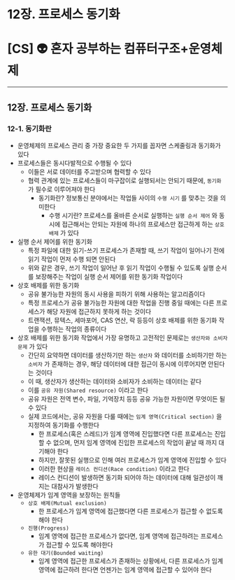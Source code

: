 # 12장. 프로세스 동기화

# [CS] 👽 혼자 공부하는 컴퓨터구조+운영체제

---

## 12장. 프로세스 동기화

### 12-1. 동기화란

- 운영체제의 프로세스 관리 중 가장 중요한 두 가지를 꼽자면 스케줄링과 동기화가 있다
- 프로세스들은 동시다발적으로 수행될 수 있다
  - 이들은 서로 데이터를 주고받으며 협력할 수 있다
  - 협력 관계에 있는 프로세스들이 마구잡이로 실행되서는 안되기 때문에, `동기화` 가 필수로 이루어져야 한다
    - 동기화란? 정보통신 분야에서는 작업들 사이의 `수행 시기` 를 맞추는 것을 의미한다
      - 수행 시기란? 프로세스를 올바른 순서로 실행하는 `실행 순서 제어` 와 동시에 접근해서는 안되는 자원에 하나의 프로세스만 접근하게 하는 `상호 배제` 가 있다
- 실행 순서 제어를 위한 동기화
  - 특정 파일에 대한 읽기-쓰기 프로세스가 존재할 때, 쓰기 작업이 일어나기 전에 읽기 작업이 먼저 수행 되면 안된다
  - 위와 같은 경우, 쓰기 작업이 일어난 후 읽기 작업이 수행될 수 있도록 실행 순서를 보장해주는 작업이 실행 순서 제어를 위한 동기화 작업이다
- 상호 배제를 위한 동기화
  - 공유 불가능한 자원의 동시 사용을 피하기 위해 사용하는 알고리즘이다
  - 특정 프로세스가 공유 불가능한 자원에 대한 작업을 진행 중일 때에는 다른 프로세스가 해당 자원에 접근하지 못하게 하는 것이다
  - 트랜잭션, 뮤텍스, 세마포어, CAS 연산, 락 등등이 상호 배제를 위한 동기화 작업을 수행하는 작업의 종류이다
- 상호 배제를 위한 동기화 작업에서 가장 유명하고 고전적인 문제로는 `생산자와 소비자 문제` 가 있다
  - 간단히 요약하면 데이터를 생산하기만 하는 `생산자` 와 데이터를 소비하기만 하는 `소비자` 가 존재하는 경우, 해당 데이터에 대한 접근이 동시에 이루어지면 안된다는 것이다
  - 이 때, 생산자가 생산하는 데이터와 소비자가 소비하는 데이터는 같다
  - 이를 `공유 자원(Shared resource)` 이라고 한다
  - 공유 자원은 전역 변수, 파일, 기억장치 등등 공유 가능한 자원이면 무엇이든 될 수 있다
  - 실제 코드에서는, 공유 자원을 다룰 때에는 `임계 영역(Critical section)` 을 지정하여 동기화를 수행한다
    - 한 프로세스(혹은 스레드)가 임계 영역에 진입했다면 다른 프로세스는 진입할 수 없으며, 먼저 임계 영역에 진입한 프로세스의 작업이 끝날 때 까지 대기해야 한다
    - 하지만, 잘못된 실행으로 인해 여러 프로세스가 임계 영역에 진입할 수 있다
    - 이러한 현상을 `레이스 컨디션(Race condition)` 이라고 한다
    - 레이스 컨디션이 발생하면 동기화 되어야 하는 데이터에 대해 일관성이 깨지는 대참사가 발생한다
- 운영체제가 임계 영역을 보장하는 원칙들
  - `상호 배제(Mutual exclusion)`
    - 한 프로세스가 임계 영역에 접근했다면 다른 프로세스가 접근할 수 없도록 해야 한다
  - `진행(Progress)`
    - 임계 영역에 접근한 프로세스가 없다면, 임계 영역에 접근하려는 프로세스가 접근할 수 있도록 해야한다
  - `유한 대기(Bounded waiting)`
    - 임계 영역에 접근한 프로세스가 존재하는 상황에서, 다른 프로세스가 임계 영역에 접근하려 한다면 언젠가는 임계 영역에 접근할 수 있어야 한다
